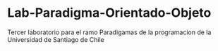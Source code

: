 # Lab-Paradigma-Orientado-Objeto
Tercer laboratorio para el ramo Paradigamas de la programacion de la Universidad de Santiago de Chile

